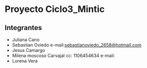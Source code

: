 # Proyecto Ciclo3_Mintic

## Integrantes
- Juliana Cano
- Sebastian Oviedo e-mail:sebastianoviedo_2658@hotmail.com
- Jesus Camargo
- Milena moscoso Carvajal  cc: 1106454634  e-mail: 
- Lorena Vera